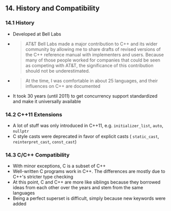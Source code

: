 ## 14. History and Compatibility

### 14.1 History

- Developed at Bell Labs
- > AT&T Bell Labs made a major contribution to C++ and its wider community by allowing me to share drafts of revised versions of the C++ reference manual with implementers and users. Because many of those people worked for companies that could be seen as competing with AT&T, the significance of this contribution should not be underestimated.
- > At the time, I was comfortable in about 25 languages, and their influences on C++ are documented
- It took 30 years (until 2011) to get concurrency support standardized and make it universally available

### 14.2 C++11 Extensions

- A lot of stuff was only introduced in C++11, e.g. `initializer_list`, `auto`, `nullptr`
- C style casts were deprecated in favor of explicit casts ( `static_cast`, `reinterpret_cast`, `const_cast`)

### 14.3 C/C++ Compatibility

- With minor exceptions, C is a subset of C++
- Well-written C programs work in C++. The differences are mostly due to C++'s stricter type checking
- At this point, C and C++ are more like siblings because they borrowed ideas from each other over the years and stem from the same languages
- Being a perfect superset is difficult, simply because new keywords were added
